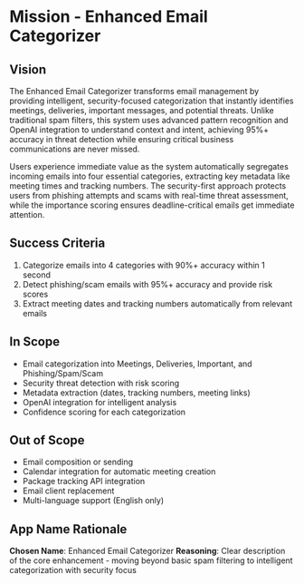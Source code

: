 # Mission - Enhanced Email Categorizer

## Vision
The Enhanced Email Categorizer transforms email management by providing intelligent, security-focused categorization that instantly identifies meetings, deliveries, important messages, and potential threats. Unlike traditional spam filters, this system uses advanced pattern recognition and OpenAI integration to understand context and intent, achieving 95%+ accuracy in threat detection while ensuring critical business communications are never missed.

Users experience immediate value as the system automatically segregates incoming emails into four essential categories, extracting key metadata like meeting times and tracking numbers. The security-first approach protects users from phishing attempts and scams with real-time threat assessment, while the importance scoring ensures deadline-critical emails get immediate attention.

## Success Criteria
1. Categorize emails into 4 categories with 90%+ accuracy within 1 second
2. Detect phishing/scam emails with 95%+ accuracy and provide risk scores
3. Extract meeting dates and tracking numbers automatically from relevant emails

## In Scope
- Email categorization into Meetings, Deliveries, Important, and Phishing/Spam/Scam
- Security threat detection with risk scoring
- Metadata extraction (dates, tracking numbers, meeting links)
- OpenAI integration for intelligent analysis
- Confidence scoring for each categorization

## Out of Scope
- Email composition or sending
- Calendar integration for automatic meeting creation
- Package tracking API integration
- Email client replacement
- Multi-language support (English only)

## App Name Rationale
**Chosen Name**: Enhanced Email Categorizer
**Reasoning**: Clear description of the core enhancement - moving beyond basic spam filtering to intelligent categorization with security focus
